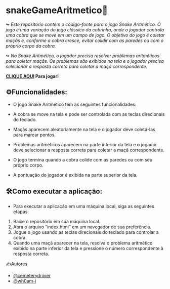 # snakeGameAritmetico🐍

↬  _Este repositório contém o código-fonte para o jogo Snake Aritmético. O jogo é uma variação do jogo clássico da cobrinha, onde o jogador controla uma cobra que se move em um campo de jogo. O objetivo do jogo é coletar maçãs e, conforme a cobra cresce, evitar colidir com as paredes ou com o próprio corpo da cobra._
 

↬ _No Snake Aritmético, o jogador precisa resolver problemas aritméticos para coletar maçãs. Os problemas são exibidos na tela e o jogador precisa selecionar a resposta correta para coletar a maçã correspondente._

__[CLIQUE AQUI](https://cemeterydriiver.github.io/snakeGameAritmetico/) Para jogar!__

## __⚙️Funcionalidades:__
- O jogo Snake Aritmético tem as seguintes funcionalidades:

- A cobra se move na tela e pode ser controlada com as teclas direcionais do teclado.
- Maçãs aparecem aleatoriamente na tela e o jogador deve coletá-las para marcar pontos.
- Problemas aritméticos aparecem na parte inferior da tela e o jogador deve selecionar a resposta correta para coletar a maçã correspondente.
- O jogo termina quando a cobra colide com as paredes ou com seu próprio corpo.
- A pontuação do jogador é exibida na parte superior da tela.

## __🛠️Como executar a aplicação:__
- Para executar a aplicação em uma máquina local, siga as seguintes etapas:

1. Baixe o repositório em sua máquina local.
2. Abra o arquivo “index.html” em um navegador de sua preferência.
3. Jogue o jogo usando as teclas direcionais do teclado para controlar a cobra. 
4. Quando uma maçã aparecer na tela, resolva o problema aritmético exibido na parte inferior da tela e pressione o número correspondente à resposta correta.

✍️Autores
- [@cemeterydriiver](https://github.com/cemeterydriiver/)
- [@wh0am-i](https://github.com/wh0am-i)


